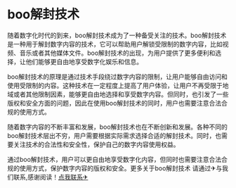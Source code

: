 # boo解封技术

随着数字化时代的到来，boo解封技术成为了一种备受关注的技术。boo解封技术是一种用于解封数字内容的技术，它可以帮助用户解锁受限制的数字内容，比如视频、音乐或者其他媒体文件。boo解封技术的出现，为用户提供了更多便利和选择，让他们能够更自由地享受数字化娱乐和信息。

boo解封技术的原理是通过技术手段绕过数字内容的限制，让用户能够自由访问和使用受限制的内容。这种技术在一定程度上提高了用户体验，让用户不再受限于地域或者其他限制因素，能够更自由地选择和享受数字内容。但同时，也引发了一些版权和安全方面的问题，因此在使用boo解封技术的同时，用户也需要注意合法合规的使用方式。

随着数字内容的不断丰富和发展，boo解封技术也在不断创新和发展。各种不同的boo解封技术层出不穷，用户需要根据实际需求选择合适的解封技术。同时，也需要关注技术的合法性和安全性，保护自己的数字内容使用权益。

通过boo解封技术，用户可以更自由地享受数字化内容，但同时也需要注意合法合规的使用方式，保护数字内容的版权和安全。更多关于boo解封技术 请通过✈与我们联系,感谢阅读！[点我联系✈](https://pro.G208.com)